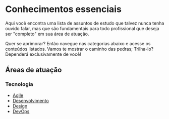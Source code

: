 # Conhecimentos essenciais
Aqui você encontra uma lista de assuntos de estudo que talvez nunca tenha ouvido falar, mas que são fundamentais para todo profissional que deseja ser "completo" em sua área de atuação.

Quer se aprimorar? Então navegue nas categorias abaixo e acesse os conteúdos listados.
Vamos te mostrar o caminho das pedras; Trilha-lo? Dependerá exclusivamente de você!

## Áreas de atuação

### Tecnologia
- [Agile](/technology/agile.md)
- [Desenvolvimento](/technology/development.md)
- [Design](/technology/design.md)
- [DevOps](/technology/devops.md)
